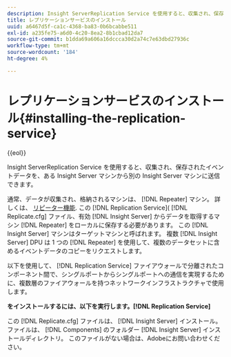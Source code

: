 ```yaml
---
description: Insight ServerReplication Service を使用すると、収集され、保存されたイベントデータを、ある Insight Server マシンから別の Insight Server マシンに送信できます。
title: レプリケーションサービスのインストール
uuid: a6467d5f-ca1c-4368-ba83-0b6bcabbe511
exl-id: a235fe75-a6d0-4c20-8ea2-8b1cbad12da7
source-git-commit: b1dda69a606a16dccca30d2a74c7e63dbd27936c
workflow-type: tm+mt
source-wordcount: '184'
ht-degree: 4%

---
```


# レプリケーションサービスのインストール{#installing-the-replication-service}

{{eol}}

Insight ServerReplication Service を使用すると、収集され、保存されたイベントデータを、ある Insight Server マシンから別の Insight Server マシンに送信できます。

通常、データが収集され、格納されるマシンは、 [!DNL Repeater] マシン。 詳しくは、 [リピーター機能](../../../home/c-inst-svr/c-rptr-fntly/c-rptr-fntly.md). この [!DNL Replication Service]( [!DNL Replicate.cfg] ファイル、有効 [!DNL Insight Server] からデータを取得するマシン [!DNL Repeater] をローカルに保存する必要があります。 この [!DNL Insight Server] マシンはターゲットマシンと呼ばれます。 複数 [!DNL Insight Server] DPU は 1 つの [!DNL Repeater] を使用して、複数のデータセットに含めるイベントデータのコピーをリクエストします。

以下を使用して、 [!DNL Replication Service] ファイアウォールで分離されたコンポーネント間で、シングルポートからシングルポートへの通信を実現するために、複数層のファイアウォールを持つネットワークインフラストラクチャで使用します。

**をインストールするには、以下を実行します。[!DNL Replication Service]**

この [!DNL Replicate.cfg] ファイルは、 [!DNL Insight Server] インストール。 ファイルは、 [!DNL Components] のフォルダー [!DNL Insight Server] インストールディレクトリ。 このファイルがない場合は、Adobeにお問い合わせください。

